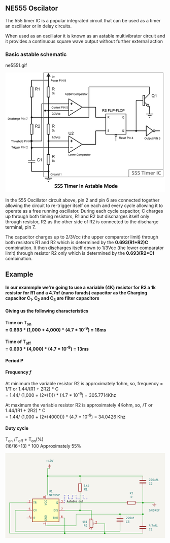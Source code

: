 ## NE555 Oscilator

The 555 timer IC is a popular integrated circuit that can be used as a timer an oscillator or in delay circuits.


When used as an oscillator it is known as an astable multivibrator circuit and it provides a continuous square wave output without further external action


### Basic astable schematic
ne5551.gif

![](./ne5551.gif?raw=true "NE555 astable")

In the 555 Oscillator circuit above, pin 2 and pin 6 are connected together allowing the circuit to re-trigger itself on each and every cycle allowing it to operate as a free running oscillator. During each cycle capacitor, C charges up through both timing resistors, R1 and R2 but discharges itself only through resistor, R2 as the other side of R2 is connected to the discharge terminal, pin 7.

The capacitor charges up to 2/3Vcc (the upper comparator limit) through both resistors R1 and R2 which is determined by the **0.693(R1+R2)C** combination. It then discharges itself down to 1/3Vcc (the lower comparator limit) through resistor R2 only which is determined by the **0.693(R2*C)** combination.


## Example
#### In our exammple we're going to use a variable (4K) resistor for R2 a 1k resistor for R1 and a 4.7nf (nano farads) capacitor as the Charging capacitor C<sub >1</sub>. C<sub >2</sub> and C<sub >3</sub> are filter capacitors

#### Giving us the following characteristics

#### Time on T<sub>on</sub><br/> = 0.693 * (1,000 + 4,000) * (4.7 * 10<sup>-9</sup>) = 16ms
#### Time of T<sub>off</sub><br/> = 0.693 * (4,000) * (4.7 * 10<sup>-9</sup>) = 13ms
#### Period P <br/>
#### Frequency _f_<br/>
At minimum the variable resistor R2 is approximately 1ohm, so,
frequency  = 1/T or 1.44/(R1 + 2R2) * C <br/>
= 1.44/ (1,000 + (2*(1))) * (4.7 * 10<sup>-9</sup>)
= 305.7714Khz

At maximum the variable resistor R2 is approximately 4Kohm, so,
/T or 1.44/(R1 + 2R2) * C <br/>
= 1.44/ (1,000 + (2*(4000))) * (4.7 * 10<sup>-9</sup>)
= 34.0426 Khz

#### Duty cycle<br/>
T<sub>on</sub> /T<sub>off</sub> + T<sub>on</sub>(%)<br/>
(16/16+13) * 100
Approximately 55%

![](./ne555_example.png?raw=true "Example")
